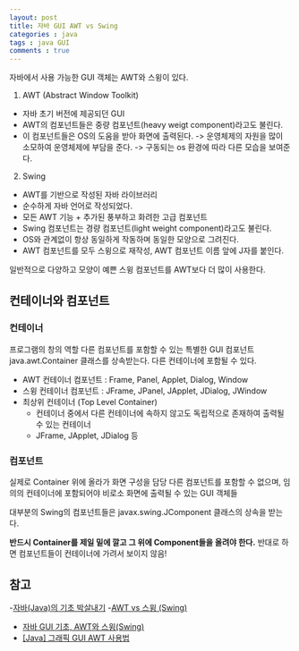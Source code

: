 ```yaml
---
layout: post
title: 자바 GUI AWT vs Swing
categories : java
tags : java GUI
comments : true
---
```


자바에서 사용 가능한 GUI 객체는 AWT와 스윙이 있다.

1. AWT (Abstract Window Toolkit)
- 자바 초기 버전에 제공되던 GUI
- AWT의 컴포넌트들은 중량 컴포넌트(heavy weigt component)라고도 불린다.
- 이 컴포넌트들은 OS의 도움을 받아 화면에 출력된다.
-> 운영체제의 자원을 많이 소모하여 운영체제에 부담을 준다.
-> 구동되는 os 환경에 따라 다른 모습을 보여준다.

2. Swing
- AWT를 기반으로 작성된 자바 라이브러리
- 순수하게 자바 언어로 작성되었다.
- 모든 AWT 기능 + 추가된 풍부하고 화려한 고급 컴포넌트
- Swing 컴포넌트는 경량 컴포넌트(light weight component)라고도 불린다.
- OS와 관계없이 항상 동일하게 작동하며 동일한 모양으로 그려진다.
- AWT 컴포넌트를 모두 스윙으로 재작성, AWT 컴포넌트 이름 앞에 J자를 붙인다.

일반적으로 다양하고 모양이 예쁜 스윙 컴포넌트를 AWT보다 더 많이 사용한다.

## 컨테이너와 컴포넌트
### 컨테이너
프로그램의 창의 역할
다른 컴포넌트를 포함할 수 있는 특별한 GUI 컴포넌트
java.awt.Container 클래스를 상속받는다.
다른 컨테이너에 포함될 수 있다.

- AWT 컨테이너 컴포넌트 : Frame, Panel, Applet, Dialog, Window
- 스윙 컨테이너 컴포넌트 : JFrame, JPanel, JApplet, JDialog, JWindow
- 최상위 컨테이너 (Top Level Container)
  - 컨테이너 중에서 다른 컨테이너에 속하지 않고도 독립적으로 존재하여 출력될 수 있는 컨테이너
  - JFrame, JApplet, JDialog 등

### 컴포넌트
실제로 Container 위에 올라가 화면 구성을 담당
다른 컴포넌트를 포함할 수 없으며, 임의의 컨테이너에 포함되어야 비로소 화면에 출력될 수 있는 GUI 객체들

대부분의 Swing의 컴포넌트들은 javax.swing.JComponent 클래스의 상속을 받는다.

**반드시 Container를 제일 밑에 깔고 그 위에 Component들을 올려야 한다.**
반대로 하면 컴포넌트들이 컨테이너에 가려서 보이지 않음!

## 참고
-[자바(Java)의 기초 박살내기](https://raccoonjy.tistory.com/16)
-[AWT vs 스윙 (Swing)](https://diaryofgreen.tistory.com/140)
- [자바 GUI 기초, AWT와 스윙(Swing)](https://blog.naver.com/1stwook/220138459087)
- [[Java] 그래픽 GUI AWT 사용법](https://coding-factory.tistory.com/261)
